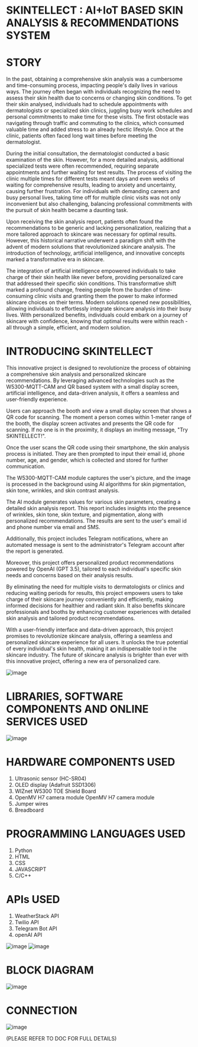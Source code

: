 # SKINTELLECT : AI+IoT BASED SKIN ANALYSIS & RECOMMENDATIONS SYSTEM
 
# STORY
In the past, obtaining a comprehensive skin analysis was a cumbersome and time-consuming process, impacting people's daily lives in various ways. The journey often began with individuals recognizing the need to assess their skin health due to concerns or changing skin conditions. To get their skin analysed, individuals had to schedule appointments with dermatologists or specialized skin clinics, juggling busy work schedules and personal commitments to make time for these visits. The first obstacle was navigating through traffic and commuting to the clinics, which consumed valuable time and added stress to an already hectic lifestyle. Once at the clinic, patients often faced long wait times before meeting the dermatologist.
 
During the initial consultation, the dermatologist conducted a basic examination of the skin. However, for a more detailed analysis, additional specialized tests were often recommended, requiring separate appointments and further waiting for test results. The process of visiting the clinic multiple times for different tests meant days and even weeks of waiting for comprehensive results, leading to anxiety and uncertainty, causing further frustration. For individuals with demanding careers and busy personal lives, taking time off for multiple clinic visits was not only inconvenient but also challenging, balancing professional commitments with the pursuit of skin health became a daunting task.
 
Upon receiving the skin analysis report, patients often found the recommendations to be generic and lacking personalization, realizing that a more tailored approach to skincare was necessary for optimal results. However, this historical narrative underwent a paradigm shift with the advent of modern solutions that revolutionized skincare analysis. The introduction of technology, artificial intelligence, and innovative concepts marked a transformative era in skincare.
 
The integration of artificial intelligence empowered individuals to take charge of their skin health like never before, providing personalized care that addressed their specific skin conditions. This transformative shift marked a profound change, freeing people from the burden of time-consuming clinic visits and granting them the power to make informed skincare choices on their terms. Modern solutions opened new possibilities, allowing individuals to effortlessly integrate skincare analysis into their busy lives. With personalized benefits, individuals could embark on a journey of skincare with confidence, knowing that optimal results were within reach - all through a simple, efficient, and modern solution.


# INTRODUCING SKINTELLECT
This innovative project is designed to revolutionize the process of obtaining a comprehensive skin analysis and personalized skincare recommendations. By leveraging advanced technologies such as the W5300-MQTT-CAM and QR based system with a small display screen, artificial intelligence, and data-driven analysis, it offers a seamless and user-friendly experience.
 
Users can approach the booth and view a small display screen that shows a QR code for scanning. The moment a person comes within 1-meter range of the booth, the display screen activates and presents the QR code for scanning. If no one is in the proximity, it displays an inviting message, "Try SKINTELLECT!".
 
Once the user scans the QR code using their smartphone, the skin analysis process is initiated. They are then prompted to input their email id, phone number, age, and gender, which is collected and stored for further communication.
 
The W5300-MQTT-CAM module captures the user's picture, and the image is processed in the background using AI algorithms for skin pigmentation, skin tone, wrinkles, and skin contrast analysis.
 
The AI module generates values for various skin parameters, creating a detailed skin analysis report. This report includes insights into the presence of wrinkles, skin tone, skin texture, and pigmentation, along with personalized recommendations. The results are sent to the user's email id and phone number via email and SMS.
 
Additionally, this project includes Telegram notifications, where an automated message is sent to the administrator's Telegram account after the report is generated.
 
Moreover, this project offers personalized product recommendations powered by OpenAI (GPT 3.5), tailored to each individual's specific skin needs and concerns based on their analysis results.
 
By eliminating the need for multiple visits to dermatologists or clinics and reducing waiting periods for results, this project empowers users to take charge of their skincare journey conveniently and efficiently, making informed decisions for healthier and radiant skin. It also benefits skincare professionals and booths by enhancing customer experiences with detailed skin analysis and tailored product recommendations.
 
With a user-friendly interface and data-driven approach, this project promises to revolutionize skincare analysis, offering a seamless and personalized skincare experience for all users. It unlocks the true potential of every individual's skin health, making it an indispensable tool in the skincare industry. The future of skincare analysis is brighter than ever with this innovative project, offering a new era of personalized care.


![image](https://github.com/aditi18kapil/SKINTELLECT_AIoT-based-skin-analaysis-and-recommendations-system/assets/118043393/1bef16d1-203d-4e44-819b-5c9ca542cfab)


# LIBRARIES, SOFTWARE COMPONENTS AND ONLINE SERVICES USED 

![image](https://github.com/aditi18kapil/SKINTELLECT_AIoT-based-skin-analaysis-and-recommendations-system/assets/118043393/4a80d216-d7c1-4707-a28a-1b2290144da4)


# HARDWARE COMPONENTS USED
1.	Ultrasonic sensor (HC-SR04) 
2.	OLED display (Adafruit SSD1306) 
3.	WIZnet W5300 TOE Shield Board
4.	OpenMV H7 camera module OpenMV H7 camera module
5.	Jumper wires
6.	Breadboard


# PROGRAMMING LANGUAGES USED
1.	Python
2.	HTML
3.	CSS
4.	JAVASCRIPT
5.	C/C++



# APIs USED
1. WeatherStack API
2. Twilio API
3. Telegram Bot API
4. openAI API

![image](https://github.com/aditi18kapil/SKINTELLECT_AIoT-based-skin-analaysis-and-recommendations-system/assets/118043393/20eebf56-795f-4a2d-86ba-3cc1aca9f2a4)
![image](https://github.com/aditi18kapil/SKINTELLECT_AIoT-based-skin-analaysis-and-recommendations-system/assets/118043393/0a7bc045-3bcf-430b-9f31-27af1fc49123)

# BLOCK DIAGRAM
![image](https://github.com/aditi18kapil/SKINTELLECT_AIoT-based-skin-analaysis-and-recommendations-system/assets/118043393/52edd4e3-d944-476c-af17-7438d36e3935)


   
# CONNECTION 

![image](https://github.com/aditi18kapil/SKINTELLECT_AIoT-based-skin-analaysis-and-recommendations-system/assets/118043393/9b4a0426-e807-4202-8408-71cedd9ecdfa)


(PLEASE REFER TO DOC FOR FULL DETAILS)
